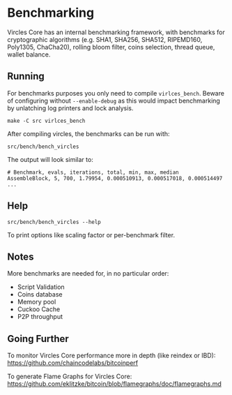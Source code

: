 Benchmarking
============

Vircles Core has an internal benchmarking framework, with benchmarks
for cryptographic algorithms (e.g. SHA1, SHA256, SHA512, RIPEMD160, Poly1305, ChaCha20), rolling bloom filter, coins selection,
thread queue, wallet balance.

Running
---------------------

For benchmarks purposes you only need to compile `virlces_bench`. Beware of configuring without `--enable-debug` as this would impact
benchmarking by unlatching log printers and lock analysis.

    make -C src virlces_bench

After compiling vircles, the benchmarks can be run with:

    src/bench/bench_vircles

The output will look similar to:
```
# Benchmark, evals, iterations, total, min, max, median
AssembleBlock, 5, 700, 1.79954, 0.000510913, 0.000517018, 0.000514497
...
```

Help
---------------------

    src/bench/bench_vircles --help

To print options like scaling factor or per-benchmark filter.

Notes
---------------------
More benchmarks are needed for, in no particular order:
- Script Validation
- Coins database
- Memory pool
- Cuckoo Cache
- P2P throughput

Going Further
--------------------

To monitor Vircles Core performance more in depth (like reindex or IBD): https://github.com/chaincodelabs/bitcoinperf

To generate Flame Graphs for Vircles Core: https://github.com/eklitzke/bitcoin/blob/flamegraphs/doc/flamegraphs.md
